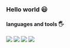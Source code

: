 ### Hello world 😃

#### languages and tools 🖐️
<a><img src="https://img.shields.io/static/v1?logo=Spring&message=Spring&label=&color=white"/></a>
<a><img src="https://img.shields.io/static/v1?logo=java&message=Java&label=&color=red"/></a>
<a><img src="https://img.shields.io/static/v1?logo=GIT&message=Git&label=&color=orange"/></a>
<a><img src="https://img.shields.io/static/v1?logo=docker&message=Docker&label=&color=black"/></a>
